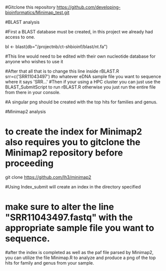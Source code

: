 #Gitclone this repository 
https://github.com/developing-bioinformatics/Minimap_test.git

#BLAST analysis

#First a BLAST database must be created, in this project we already had access to one. 

bl <- blast(db="/projectnb/ct-shbioinf/blast/nt.fa") 

#This line would need to be edited with their own nucleotide database for anyone who wishes to use it

#After that all that is to change this line inside rBLAST.R
srr=c('SRR11043497')
#to whatever eDNA sample file you want to sequence where it says 'SRR...'
#Then if your using a HPC cluster you can just use the BLAST_SubmitScript to run rBLAST.R otherwise you just run the entire file from there in your console.

#A singular png should be created with the top hits for families and genus.



#Minimap2 analysis 

# to create the index for Minimap2 also requires you to gitclone the Minimap2 repository before proceeding 
git clone https://github.com/lh3/minimap2

#Using Index_submit will create an index in the directory specified 
# make sure to alter the line "SRR11043497.fastq" with the appropriate sample file you want to sequence.

#after the index is completed as well as the paf file parsed by Minimap2, you can utilize the file Minimap.R to analyze and produce a png of the top hits for family and genus from your sample. 

